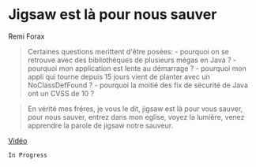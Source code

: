 # Jigsaw est là pour nous sauver

Remi Forax

> Certaines questions merittent d'être posées: - pourquoi on se retrouve avec des bibilothèques de plusieurs mégas en Java ? - pourquoi mon application est lente au démarrage ? - pourquoi mon appli qui tourne depuis 15 jours vient de planter avec un NoClassDefFound ? - pourquoi la moitié des fix de sécurité de Java ont un CVSS de 10 ?

> En vérité mes fréres, je vous le dit, jigsaw est là pour vous sauver, pour nous sauver, entrez dans mon eglise, voyez la lumière, venez apprendre la parole de jigsaw notre sauveur.

[Vidéo](https://www.youtube.com/watch?v=a8xnnR3Bz6w)

`In Progress`
